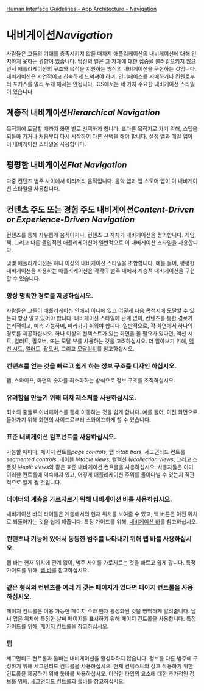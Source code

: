 [Human Interface Guidelines - App Architecture - Navigation](https://developer.apple.com/design/human-interface-guidelines/ios/app-architecture/navigation/)

# 내비게이션*Navigation*

사람들은 그들의 기대를 충족시키지 않을 때까지 애플리케이션의 내비게이션에 대해 인지하지 못하는 경향이 있습니다. 당신의 일은 그 자체에 대한 집중을 불러일으키지 않으면서 애플리케이션의 구조와 목적을 지원하는 방식의 내비게이션을 구현하는 것입니다. 내비게이션은 자연적이고 친숙하게 느껴져야 하며, 인터페이스를 지배하거나 컨텐로부터 포커스를 멀리 두게 해서는 안됩니다. iOS에서는 세 가지 주요한 내비게이션 스타일이 있습니다.

## 계층적 내비게이션*Hierarchical Navigation*

목적지에 도달할 때까지 화면 별로 선택하게 합니다. 또다른 목적지로 가기 위해, 스텝을 되돌아 가거나 처음부터 다시 시작하여 다른 선택을 해야 합니다. 설정 앱과 메일 앱이 이 내비게이션 스타일을 사용합니다.

## 평평한 내비게이션*Flat Navigation*

다중 컨텐츠 범주 사이에서 이리저리 움직입니다. 음악 앱과 앱 스토어 앱이 이 내비게이션 스타일을 사용합니다.

## 컨텐츠 주도 또는 경험 주도 내비게이션*Content-Driven or Experience-Driven Navigation*

컨텐츠를 통해 자유롭게 움직이거나, 컨텐츠 그 자체가 내비게이션을 정의합니다. 게임, 책, 그리고 다른 몰입적인 애플리케이션이 일반적으로 이 내비게이션 스타일을 사용합니다.

몇몇 애플리케이션은 하나 이상의 내비게이션 스타일을 조합합니다. 예를 들어, 평평한 내비게이션을 사용하는 애플리케이션은 각각의 범주 내에서 계층적 내비게이션을 구현할 수 있습니다.

### 항상 명백한 경로를 제공하십시오.

사람들은 그들이 애플리케이션 안에서 어디에 있고 어떻게 다음 목적지에 도달할 수 있는지 항상 알고 있어야 합니다. 내비게이션 스타일에 관계 없이, 컨텐츠를 통한 경로가 논리적이고, 예측 가능하며, 따라가기 쉬워야 합니다. 일반적으로, 각 화면에서 하나의 경로를 제공하십시오. 하나 이상의 컨텍스트가 있는 화면을 볼 필요가 있다면, 액션 시트, 얼러트, 팝오버, 또는 모달 뷰를 사용하는 것을 고려하십시오. 더 알아보기 위해, [액션 시트](https://developer.apple.com/design/human-interface-guidelines/ios/views/action-sheets/), [얼러트](https://developer.apple.com/design/human-interface-guidelines/ios/views/alerts/), [팝오버](https://developer.apple.com/design/human-interface-guidelines/ios/views/popovers/), 그리고 [모달리티](https://developer.apple.com/design/human-interface-guidelines/ios/app-architecture/modality/)를 참고하십시오.

### 컨텐츠를 얻는 것을 빠르고 쉽게 하는 정보 구조를 디자인 하십시오.

탭, 스와이프, 화면의 숫자를 최소화하는 방식으로 정보 구조를 조직하십시오.

### 유려함을 만들기 위해 터치 제스처를 사용하십시오.

최소의 충돌로 이너페이스를 통해 이동하는 것을 쉽게 합니다. 예를 들어, 이전 화면으로 돌아가기 위해 화면의 사이드로부터 스와이프하게 할 수 있습니다.

### 표준 내비게이션 컴포넌트를 사용하십시오.

가능할 때마다, 페이지 컨트롤*page controls*, 탭 바*tab bars*, 세그먼티드 컨트롤*segmented controls*, 테이블 뷰*table views*, 컬렉션 뷰*collection views*, 그리고 스플릿 뷰*split views*와 같은 표준 내비게이션 컨트롤을 사용하십시오. 사용자들은 이미 이러한 컨트롤에 익숙해져 있고, 어떻게 애플리케이션 주위를 돌아다닐 수 있는지 직관적으로 알게 될 것입니다.

### 데이터의 계층을 가로지르기 위해 내비게이션 바를 사용하십시오.

내비게이션 바의 타이틀은 계층에서의 현재 위치를 보여줄 수 있고, 백 버튼은 이전 위치로 되돌아가는 것을 쉽게 해줍니다. 특정 가이드를 위해, [내비게이션 바](https://developer.apple.com/design/human-interface-guidelines/ios/bars/navigation-bars/)를 참고하십시오.

### 컨텐츠나 기능에 있어서 동등한 범주를 나타내기 위해 탭 바를 사용하십시오.

탭 바는 현재 위치에 관계 없이, 범주 사이를 가로지르는 것을 빠르고 쉽게 합니다. 특정 가이드를 위해, [탭 바](https://developer.apple.com/design/human-interface-guidelines/ios/bars/tab-bars/)를 참고하십시오.

### 같은 형식의 컨텐츠를 여러 개 갖는 페이지가 있다면 페이지 컨트롤을 사용하십시오.

페이지 컨트롤은 이용 가능한 페이지 수와 현재 활성화된 것을 명백하게 알려줍니다. 날씨 앱은 위치에 특정한 날씨 페이지를 표시하기 위해 페이지 컨트롤을 사용합니다. 특정 가이드를 위해, [페이지 컨트롤](https://developer.apple.com/design/human-interface-guidelines/ios/controls/page-controls/)을 참고하십시오.

### 팁

세그먼티드 컨트롤과 툴바는 내비게이션을 활성화하지 않습니다. 정보를 다른 범주에 구성하기 위해 세그먼티드 컨트롤을 사용하십시오. 현재 컨텍스트와 상호 작용하기 위한 컨트롤을 제공하기 위해 툴바를 사용하십시오. 이러한 타입의 요소에 대한 추가적인 정보를 위해, [세그먼티드 컨트롤](https://developer.apple.com/design/human-interface-guidelines/ios/controls/segmented-controls/)과 [툴바](https://developer.apple.com/design/human-interface-guidelines/ios/bars/toolbars/)를 참고하십시오.